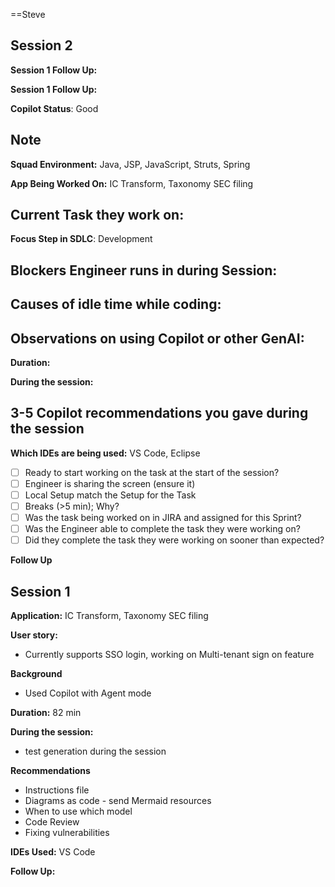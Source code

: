 ==Steve

## Session 2

**Session 1 Follow Up:**

**Session 1 Follow Up:**

**Copilot Status**: Good

**Note**
- 

**Squad Environment:** Java, JSP, JavaScript, Struts, Spring

**App Being Worked On:** IC Transform, Taxonomy SEC filing 

**Current Task they work on:** 
- 

**Focus Step in SDLC**: Development

**Blockers Engineer runs in during Session**:
- 

**Causes of idle time while coding**:
- 

**Observations on using Copilot or other GenAI**:
- 

**Duration:** 

**During the session:** 

**3-5 Copilot recommendations you gave during the session**
- 

**Which IDEs are being used:** VS Code, Eclipse

- [ ] Ready to start working on the task at the start of the session?
- [ ] Engineer is sharing the screen (ensure it)
- [ ] Local Setup match the Setup for the Task
- [ ] Breaks (>5 min); Why?
- [ ] Was the task being worked on in JIRA and assigned for this Sprint?
- [ ] Was the Engineer able to complete the task they were working on?
- [ ] Did they complete the task they were working on sooner than expected?

**Follow Up**
## Session 1

**Application:** IC Transform, Taxonomy SEC filing 

**User story:** 
- Currently supports SSO login, working on Multi-tenant sign on feature

**Background**
- Used Copilot with Agent mode

**Duration:** 82 min

**During the session:** 
- test generation during the session

**Recommendations**
- Instructions file
- Diagrams as code - send Mermaid resources
- When to use which model
- Code Review 
- Fixing vulnerabilities

**IDEs Used:** VS Code

**Follow Up:**